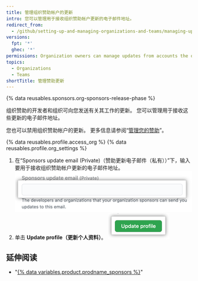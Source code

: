 ```yaml
---
title: 管理组织赞助帐户的更新
intro: 您可以管理用于接收组织赞助帐户更新的电子邮件地址。
redirect_from:
  - /github/setting-up-and-managing-organizations-and-teams/managing-updates-from-accounts-your-organization-sponsors
versions:
  fpt: '*'
  ghec: '*'
permissions: Organization owners can manage updates from accounts the organization sponsors.
topics:
  - Organizations
  - Teams
shortTitle: 管理赞助更新
---
```


{% data reusables.sponsors.org-sponsors-release-phase %}

组织赞助的开发者和组织可向您发送有关其工作的更新。 您可以管理用于接收这些更新的电子邮件地址。

您也可以禁用组织赞助帐户的更新。 更多信息请参阅“[管理您的赞助](/sponsors/sponsoring-open-source-contributors/managing-your-sponsorship#managing-email-updates-for-your-sponsorship)”。

{% data reusables.profile.access_org %}
{% data reusables.profile.org_settings %}
1. 在“Sponsors update email (Private)（赞助更新电子邮件（私有））”下，输入要用于接收组织赞助帐户更新的电子邮件地址。 ![输入用于接收被赞助帐户更新的电子邮件地址的文本框](/assets/images/help/sponsors/organization-update-email-textbox.png)
1. 单击 **Update profile（更新个人资料）**。 ![更新个人资料按钮](/assets/images/help/organizations/update-profile-button.png)

## 延伸阅读

- "[{% data variables.product.prodname_sponsors %}](/sponsors)"
